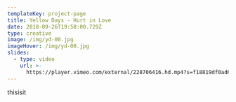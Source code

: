 ```yaml
---
templateKey: project-page
title: Yellow Days - Hurt in Love
date: 2018-09-26T19:58:00.729Z
type: creative
image: /img/yd-00.jpg
imageHover: /img/yd-00.jpg
slides:
  - type: video
    url: >-
      https://player.vimeo.com/external/228706416.hd.mp4?s=f18819df0ad6e20c84a074a08a1ae46f7321b397&profile_id=175
---
```

thisisit
